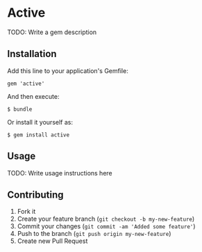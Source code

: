 # Active

TODO: Write a gem description

## Installation

Add this line to your application's Gemfile:

    gem 'active'

And then execute:

    $ bundle

Or install it yourself as:

    $ gem install active

## Usage

TODO: Write usage instructions here

## Contributing

1. Fork it
2. Create your feature branch (`git checkout -b my-new-feature`)
3. Commit your changes (`git commit -am 'Added some feature'`)
4. Push to the branch (`git push origin my-new-feature`)
5. Create new Pull Request
